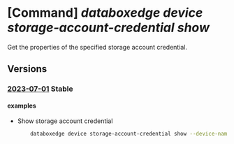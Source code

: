 # [Command] _databoxedge device storage-account-credential show_

Get the properties of the specified storage account credential.

## Versions

### [2023-07-01](/Resources/mgmt-plane/L3N1YnNjcmlwdGlvbnMve30vcmVzb3VyY2Vncm91cHMve30vcHJvdmlkZXJzL21pY3Jvc29mdC5kYXRhYm94ZWRnZS9kYXRhYm94ZWRnZWRldmljZXMve30vc3RvcmFnZWFjY291bnRjcmVkZW50aWFscy97fQ==/2023-07-01.xml) **Stable**

<!-- mgmt-plane /subscriptions/{}/resourcegroups/{}/providers/microsoft.databoxedge/databoxedgedevices/{}/storageaccountcredentials/{} 2023-07-01 -->

#### examples

- Show storage account credential
    ```bash
        databoxedge device storage-account-credential show --device-name name -n sac-name -g rg
    ```
